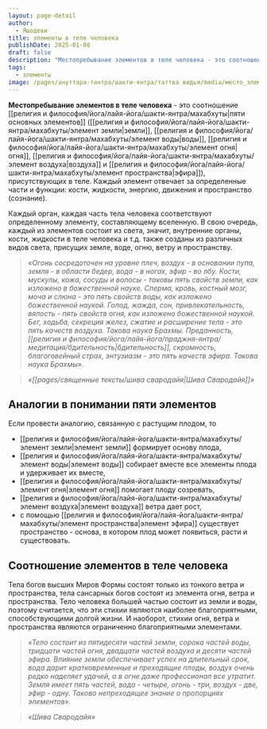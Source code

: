 ```yaml
---
layout: page-detail
author:
  - Яшодеви
title: элементы в теле человека
publishDate: 2025-01-08
draft: false
description: "Местопребывание элементов в теле человека - это соотношение пяти основных элементов (земли, воды, огня, воздуха и эфира), присутствующих в теле. Каждый элемент отвечает за определенные части и функции: кости, жидкости, энергию, движения и пространство (сознание)."
tags:
  - элементы
image: /pages/ануттара-тантра/шакти-янтра/таттва видья/media/место_элементов.png
---
```

**Местопребывание элементов в теле человека** - это соотношение [[религия и философия/йога/лайя-йога/шакти-янтра/махабхуты|пяти основных элементов]] ([[религия и философия/йога/лайя-йога/шакти-янтра/махабхуты/элемент земли|земли]], [[религия и философия/йога/лайя-йога/шакти-янтра/махабхуты/элемент воды|воды]], [[религия и философия/йога/лайя-йога/шакти-янтра/махабхуты/элемент огня|огня]], [[религия и философия/йога/лайя-йога/шакти-янтра/махабхуты/элемент воздуха|воздуха]] и [[религия и философия/йога/лайя-йога/шакти-янтра/махабхуты/элемент пространства|эфира]]), присутствующих в теле. Каждый элемент отвечает за определенные части и функции: кости, жидкости, энергию, движения и пространство (сознание).

Каждый орган, каждая часть тела человека соответствуют определенному элементу, составляющему вселенную. В свою очередь, каждый из элементов состоит из света, значит, внутренние органы, кости, жидкости в теле человека и т.д. также созданы из различных видов света, присущих земле, воде, огню, ветру и пространству. 

>*«Огонь сосредоточен на уровне плеч, воздух - в основании пупа, земля - в области бедер, вода - в ногах, эфир - во лбу. Кости, мускулы, кожа, сосуды и волосы - таковы пять свойств земли, как изложено в божественной науке. Сперма, кровь, костный мозг, моча и слюна - это пять свойств воды, как изложено божественной наукой. Голод, жажда, сон, привлекательность, вялость - пять свойств огня, как изложено божественной наукой. Бег, ходьба, секреция желез, сжатие и расширение тела - это пять качеств воздуха. Такова наука Брахмы. Преданность, [[религия и философия/йога/лайя-йога/праджня-янтра/медитация/бдительность|бдительность]], скромность, благоговейный страх, энтузиазм - это пять качеств эфира. Такова наука Брахмы».*

>*«[[pages/священные тексты/шива свародайя|Шива Свародайя]]»*


## Аналогии в понимании пяти элементов
Если провести аналогию, связанную с растущим плодом, то 

- [[религия и философия/йога/лайя-йога/шакти-янтра/махабхуты/элемент земли|элемент земли]] формирует основу плода, 
- [[религия и философия/йога/лайя-йога/шакти-янтра/махабхуты/элемент воды|элемент воды]] собирает вместе все элементы плода и удерживает их вместе, 
- [[религия и философия/йога/лайя-йога/шакти-янтра/махабхуты/элемент огня|элемент огня]] помогает плоду созревать, 
- [[религия и философия/йога/лайя-йога/шакти-янтра/махабхуты/элемент воздуха|элемент воздуха]] ветра дает рост, 
- с помощью [[религия и философия/йога/лайя-йога/шакти-янтра/махабхуты/элемент пространства|элемент эфира]] существует пространство - основа, в котором плод может появиться, расти и существовать. 

## Соотношение элементов в теле человека 
Тела богов высших Миров Формы состоят только из тонкого ветра и пространства, тела сансарных богов состоят из элемента огня, ветра и пространства. Тело человека большей частью состоит из земли и воды, поэтому считается, что эти стихии являются наиболее благоприятными, способствующими долгой жизни. И наоборот, стихии огня, ветра и пространства являются ограниченно благоприятными элементами. 

>*«Тело состоит из пятидесяти частей земли, сорока частей воды, тридцати частей огня, двадцати частей воздуха и десяти частей эфира. Влияние земли обеспечивает успех на длительный срок, вода дарит кратковременные и преходящие плоды, воздух очень редко наделяет удачей, а в огне даже профессионал все утратит.*
>*Земля имеет пять частей, вода - четыре, огонь - три, воздух - две, эфир - одну. Таково непреходящее знание о пропорциях элементов».*

>*«Шива Свародайя»*

